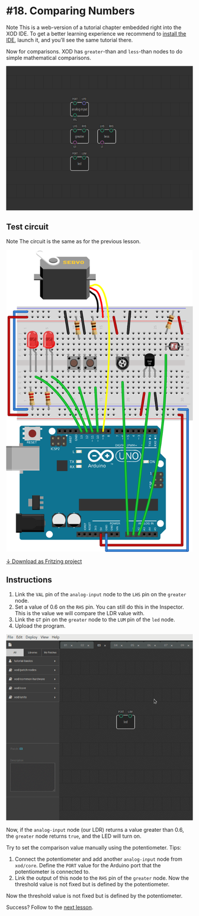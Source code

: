 
# #18. Comparing Numbers

<div class="ui segment">
<span class="ui ribbon label">Note</span>
This is a web-version of a tutorial chapter embedded right into the XOD IDE.
To get a better learning experience we recommend to
<a href="../install/">install the IDE</a>, launch it, and you’ll see the
same tutorial there.
</div>

Now for comparisons. XOD has `greater`-than and `less`-than nodes to do simple
mathematical comparisons.

![Patch](./patch.png)

## Test circuit

<div class="ui segment">
<span class="ui ribbon label">Note</span>
The circuit is the same as for the previous lesson.
</div>

![Circuit](./circuit.fz.png)

[↓ Download as Fritzing project](./circuit.fzz)

## Instructions


1. Link the `VAL` pin of the `analog-input` node to the `LHS` pin on the
   `greater` node.
2. Set a value of 0.6 on the `RHS` pin. You can still do this in the Inspector.
   This is the value we will compare the LDR value with.
3. Link the `GT` pin on the `greater` node to the `LUM` pin of the `led` node.
4. Upload the program.

![Screencast](./screencast.gif)

Now, if the `analog-input` node (our LDR) returns a value greater than 0.6, the
`greater` node returns `true`, and the LED will turn on.

Try to set the comparison value manually using the potentiometer. Tips:

1. Connect the potentiometer and add another `analog-input` node from
   `xod/core`. Define the `PORT` value for the Arduino port that the
   potentiometer is connected to.
2. Link the output of this node to the `RHS` pin of the `greater` node. Now the
   threshold value is not fixed but is defined by the potentiometer.

Now the threshold value is not fixed but is defined by the potentiometer.

Success? Follow to the [next lesson](../19-if-else/).
